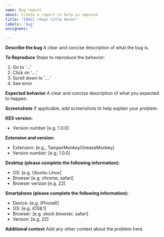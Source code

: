 ```yaml
---
name: Bug report
about: Create a report to help us improve
title: "[BUG] <Your title here>"
labels: 'bug'
assignees: ''

---
```


**Describe the bug**
A clear and concise description of what the bug is.

**To Reproduce**
Steps to reproduce the behavior:
1. Go to '...'
2. Click on '....'
3. Scroll down to '....'
4. See error

**Expected behavior**
A clear and concise description of what you expected to happen.

**Screenshots**
If applicable, add screenshots to help explain your problem.

**KES version:**
- Version number [e.g. 1.0.0]

**Extension and version:**
- Extension: [e.g., TamperMonkey/GreaseMonkey]
- Version number: [e.g. 1.0.0]

**Desktop (please complete the following information):**
 - OS: [e.g. Ubuntu Linux]
 - Browser [e.g. chrome, safari]
 - Browser version [e.g. 22]

**Smartphone (please complete the following information):**
 - Device: [e.g. iPhone6]
 - OS: [e.g. iOS8.1]
 - Browser: [e.g. stock browser, safari]
 - Version: [e.g. 22]

**Additional context**
Add any other context about the problem here.
